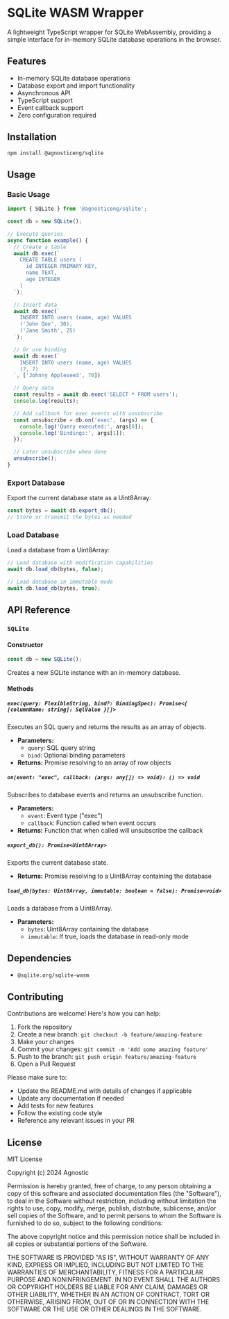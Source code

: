 # SQLite WASM Wrapper

A lightweight TypeScript wrapper for SQLite WebAssembly, providing a simple interface for in-memory SQLite database operations in the browser.

## Features

- In-memory SQLite database operations
- Database export and import functionality
- Asynchronous API
- TypeScript support
- Event callback support
- Zero configuration required

## Installation

```bash
npm install @agnosticeng/sqlite
```

## Usage

### Basic Usage

```typescript
import { SQLite } from '@agnosticeng/sqlite';

const db = new SQLite();

// Execute queries
async function example() {
  // Create a table
  await db.exec(`
    CREATE TABLE users (
      id INTEGER PRIMARY KEY,
      name TEXT,
      age INTEGER
    )
  `);

  // Insert data
  await db.exec(`
    INSERT INTO users (name, age) VALUES
    ('John Doe', 30),
    ('Jane Smith', 25)
  `);

  // Or use binding
  await db.exec(`
    INSERT INTO users (name, age) VALUES
    (?, ?)
  `, ['Johnny Appleseed', 70])

  // Query data
  const results = await db.exec('SELECT * FROM users');
  console.log(results);

  // Add callback for exec events with unsubscribe
  const unsubscribe = db.on('exec', (args) => {
    console.log('Query executed:', args[0]);
    console.log('Bindings:', args[1]);
  });

  // Later unsubscribe when done
  unsubscribe();
}
```

### Export Database

Export the current database state as a Uint8Array:

```typescript
const bytes = await db.export_db();
// Store or transmit the bytes as needed
```

### Load Database

Load a database from a Uint8Array:

```typescript
// Load database with modification capabilities
await db.load_db(bytes, false);

// Load database in immutable mode
await db.load_db(bytes, true);
```

## API Reference

### `SQLite`

#### Constructor

```typescript
const db = new SQLite();
```

Creates a new SQLite instance with an in-memory database.

#### Methods

##### `exec(query: FlexibleString, bind?: BindingSpec): Promise<{ [columnName: string]: SqlValue }[]>`

Executes an SQL query and returns the results as an array of objects.

- **Parameters:**
  - `query`: SQL query string
  - `bind`: Optional binding parameters
- **Returns:** Promise resolving to an array of row objects

##### `on(event: "exec", callback: (args: any[]) => void): () => void`

Subscribes to database events and returns an unsubscribe function.

- **Parameters:**
  - `event`: Event type ("exec")
  - `callback`: Function called when event occurs
- **Returns:** Function that when called will unsubscribe the callback

##### `export_db(): Promise<Uint8Array>`

Exports the current database state.

- **Returns:** Promise resolving to a Uint8Array containing the database

##### `load_db(bytes: Uint8Array, immutable: boolean = false): Promise<void>`

Loads a database from a Uint8Array.

- **Parameters:**
  - `bytes`: Uint8Array containing the database
  - `immutable`: If true, loads the database in read-only mode

## Dependencies

- `@sqlite.org/sqlite-wasm`

## Contributing

Contributions are welcome! Here's how you can help:

1. Fork the repository
2. Create a new branch: `git checkout -b feature/amazing-feature`
3. Make your changes
4. Commit your changes: `git commit -m 'Add some amazing feature'`
5. Push to the branch: `git push origin feature/amazing-feature`
6. Open a Pull Request

Please make sure to:
- Update the README.md with details of changes if applicable
- Update any documentation if needed
- Add tests for new features
- Follow the existing code style
- Reference any relevant issues in your PR

## License

MIT License

Copyright (c) 2024 Agnostic

Permission is hereby granted, free of charge, to any person obtaining a copy
of this software and associated documentation files (the "Software"), to deal
in the Software without restriction, including without limitation the rights
to use, copy, modify, merge, publish, distribute, sublicense, and/or sell
copies of the Software, and to permit persons to whom the Software is
furnished to do so, subject to the following conditions:

The above copyright notice and this permission notice shall be included in all
copies or substantial portions of the Software.

THE SOFTWARE IS PROVIDED "AS IS", WITHOUT WARRANTY OF ANY KIND, EXPRESS OR
IMPLIED, INCLUDING BUT NOT LIMITED TO THE WARRANTIES OF MERCHANTABILITY,
FITNESS FOR A PARTICULAR PURPOSE AND NONINFRINGEMENT. IN NO EVENT SHALL THE
AUTHORS OR COPYRIGHT HOLDERS BE LIABLE FOR ANY CLAIM, DAMAGES OR OTHER
LIABILITY, WHETHER IN AN ACTION OF CONTRACT, TORT OR OTHERWISE, ARISING FROM,
OUT OF OR IN CONNECTION WITH THE SOFTWARE OR THE USE OR OTHER DEALINGS IN THE
SOFTWARE.
